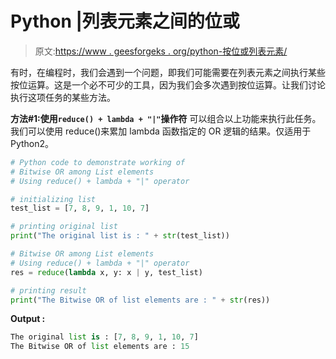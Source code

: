 # Python |列表元素之间的位或

> 原文:[https://www . geesforgeks . org/python-按位或列表元素/](https://www.geeksforgeeks.org/python-bitwise-or-among-list-elements/)

有时，在编程时，我们会遇到一个问题，即我们可能需要在列表元素之间执行某些按位运算。这是一个必不可少的工具，因为我们会多次遇到按位运算。让我们讨论执行这项任务的某些方法。

**方法#1:使用`reduce() + lambda + "|"`操作符**
可以组合以上功能来执行此任务。我们可以使用 reduce()来累加 lambda 函数指定的 OR 逻辑的结果。仅适用于 Python2。

```py
# Python code to demonstrate working of
# Bitwise OR among List elements
# Using reduce() + lambda + "|" operator

# initializing list
test_list = [7, 8, 9, 1, 10, 7]

# printing original list
print("The original list is : " + str(test_list))

# Bitwise OR among List elements
# Using reduce() + lambda + "|" operator
res = reduce(lambda x, y: x | y, test_list)

# printing result 
print("The Bitwise OR of list elements are : " + str(res))
```

**Output :**

```py
The original list is : [7, 8, 9, 1, 10, 7]
The Bitwise OR of list elements are : 15

```